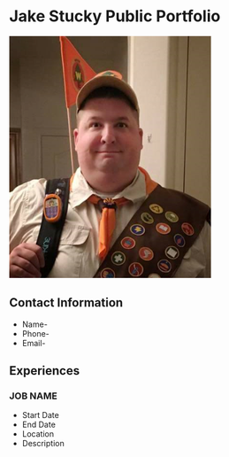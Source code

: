 # Jake Stucky Public Portfolio
![](pic.PNG)
## Contact Information
* Name-
* Phone-
* Email-

## Experiences

### JOB NAME
* Start Date
* End Date
* Location
* Description


